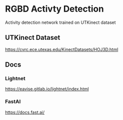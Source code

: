 # RGBD Activty Detection

Activity detection network trained on UTKinect dataset

## UTKinect Dataset
https://cvrc.ece.utexas.edu/KinectDatasets/HOJ3D.html

## Docs
### Lightnet
https://eavise.gitlab.io/lightnet/index.html

### FastAI
https://docs.fast.ai/
